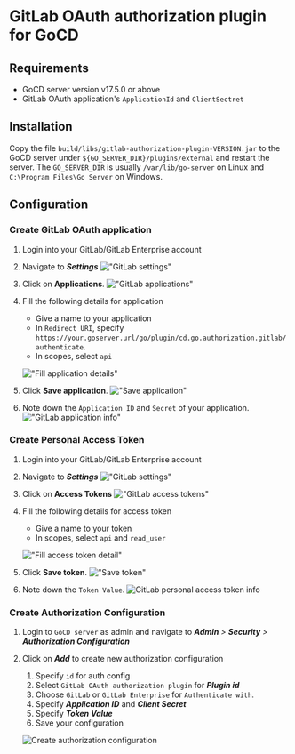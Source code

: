 # GitLab OAuth authorization plugin for GoCD

## Requirements

* GoCD server version v17.5.0 or above
* GitLab OAuth application's `ApplicationId` and `ClientSectret`

## Installation

Copy the file `build/libs/gitlab-authorization-plugin-VERSION.jar` to the GoCD server under `${GO_SERVER_DIR}/plugins/external` 
and restart the server. The `GO_SERVER_DIR` is usually `/var/lib/go-server` on Linux and `C:\Program Files\Go Server` 
on Windows.

## Configuration

###  Create GitLab OAuth application

1. Login into your GitLab/GitLab Enterprise account
2. Navigate to **_Settings_**
!["GitLab settings"][1]

3. Click on **Applications**.
!["GitLab applications"][2]

4. Fill the following details for application
    - Give a name to your application
    - In `Redirect URI`, specify `https://your.goserver.url/go/plugin/cd.go.authorization.gitlab/authenticate`. 
    - In scopes, select `api`
    
    !["Fill application details"][3]
   
5. Click **Save application**.
!["Save application"][4]

7. Note down the `Application ID` and `Secret` of your application.
!["GitLab application info"][5]

### Create Personal Access Token

1. Login into your GitLab/GitLab Enterprise account
2. Navigate to **_Settings_**
!["GitLab settings"][1]

3. Click on **Access Tokens**
!["GitLab access tokens"][7]

4. Fill the following details for access token
    - Give a name to your token
    - In scopes, select `api` and `read_user`

    !["Fill access token detail"][8]

5. Click **Save token**.
!["Save token"][9]

6. Note down the `Token Value`.
![GitLab personal access token info][10]

### Create Authorization Configuration

1. Login to `GoCD server` as admin and navigate to **_Admin_** _>_ **_Security_** _>_ **_Authorization Configuration_**
2. Click on **_Add_** to create new authorization configuration
    1. Specify `id` for auth config
    2. Select `GitLab OAuth authorization plugin` for **_Plugin id_**
    3. Choose `GitLab` or `GitLab Enterprise` for `Authenticate with`.
    4. Specify **_Application ID_** and **_Client Secret_**
    5. Specify **_Token Value_**
    6. Save your configuration
    
    ![Create authorization configuration][6]

[1]: images/nav_settings.png    "GitLab settings"
[2]: images/nav_applications.png    "GitLab applications"
[3]: images/fill_application_details.png   "Fill application details"
[4]: images/save_application.png   "Save application"
[5]: images/application_info.png   "GitLab application info"
[6]: images/gocd_auth_config.gif  "Create authorization configuration"
[7]: images/nav_access_tokens.png "GitLab Access Tokens"
[8]: images/fill_access_token_details.png "Fill access token details"
[9]: images/save_token.png "Save token"
[10]: images/token_info.png "GitLab personal accesss token info"

